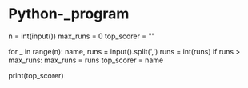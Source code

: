 # Python-_program
n = int(input())
max_runs = 0
top_scorer = ""

for _ in range(n):
    name, runs = input().split(',')
    runs = int(runs)
    if runs > max_runs:
        max_runs = runs
        top_scorer = name

print(top_scorer)
